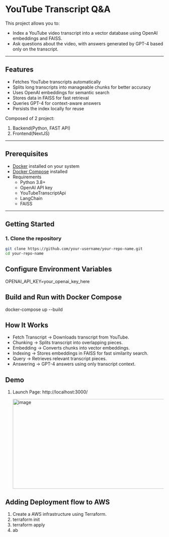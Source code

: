 # YouTube Transcript Q&A

This project allows you to:
* Index a YouTube video transcript into a vector database using OpenAI embeddings and FAISS.
* Ask questions about the video, with answers generated by GPT-4 based only on the transcript.
  
---

## Features
- Fetches YouTube transcripts automatically
- Splits long transcripts into manageable chunks for better accuracy
- Uses OpenAI embeddings for semantic search
- Stores data in FAISS for fast retrieval
- Queries GPT-4 for context-aware answers
- Persists the index locally for reuse

Composed of 2 project:

1. Backend(Python, FAST API)
2. Frontend(NextJS)

---
## Prerequisites
- [Docker](https://www.docker.com/get-started) installed on your system  
- [Docker Compose](https://docs.docker.com/compose/) installed
- Requirements
    * Python 3.8+
    * OpenAI API key
    * YouTubeTranscriptApi
    * LangChain
    * FAISS

---

## Getting Started

### 1. Clone the repository
```bash
git clone https://github.com/your-username/your-repo-name.git
cd your-repo-name
```

## Configure Environment Variables
OPENAI_API_KEY=your_openai_key_here

## Build and Run with Docker Compose
docker-compose up --build

## How It Works

* Fetch Transcript → Downloads transcript from YouTube.
* Chunking → Splits transcript into overlapping pieces.
* Embedding → Converts chunks into vector embeddings.
* Indexing → Stores embeddings in FAISS for fast similarity search.
* Query → Retrieves relevant transcript pieces.
* Answering → GPT-4 answers using only transcript context.


## Demo
1. Launch Page: http://localhost:3000/
   
   <img width="593" height="285" alt="image" src="https://github.com/user-attachments/assets/c71270cc-ed70-4147-b0ef-960533a81e38" />

## Adding Deployment flow to AWS
1. Create a AWS infrastructure using Terraform.
2. terraform init
3. terraform apply
4.  ab
